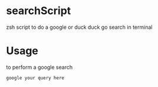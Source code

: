 # searchScript
zsh script to do a google or duck duck go search in terminal

# Usage
to perform a google search
```zsh
google your query here
```
